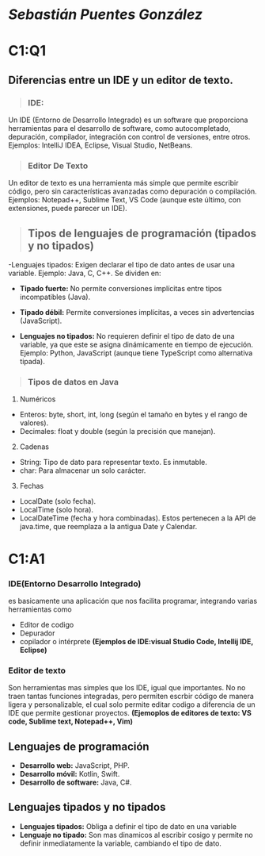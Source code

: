# *Sebastián Puentes González*

# C1:Q1

## Diferencias entre un IDE y un editor de texto.

>### IDE:
Un IDE (Entorno de Desarrollo Integrado) es un software que proporciona herramientas para el desarrollo de software, como autocompletado, depuración, compilador, integración con control de versiones, entre otros. Ejemplos: IntelliJ IDEA, Eclipse, Visual Studio, NetBeans.

>### Editor De Texto
Un editor de texto es una herramienta más simple que permite escribir código, pero sin características avanzadas como depuración o compilación. Ejemplos: Notepad++, Sublime Text, VS Code (aunque este último, con extensiones, puede parecer un IDE).

>## Tipos de lenguajes de programación (tipados y no tipados)
-Lenguajes tipados: Exigen declarar el tipo de dato antes de usar una variable. Ejemplo: Java, C, C++. Se dividen en:
- **Tipado fuerte:** No permite conversiones implícitas entre tipos incompatibles (Java).
- **Tipado débil:** Permite conversiones implícitas, a veces sin advertencias (JavaScript).

- **Lenguajes no tipados:** No requieren definir el tipo de dato de una variable, ya que este se asigna dinámicamente en tiempo de ejecución. Ejemplo: Python, JavaScript (aunque tiene TypeScript como alternativa tipada).

>### Tipos de datos en Java
1. Numéricos
- Enteros: byte, short, int, long (según el tamaño en bytes y el rango de valores).
- Decimales: float y double (según la precisión que manejan).
2. Cadenas
- String: Tipo de dato para representar texto. Es inmutable.
- char: Para almacenar un solo carácter.
3. Fechas
- LocalDate (solo fecha).
- LocalTime (solo hora).
- LocalDateTime (fecha y hora combinadas).
Estos pertenecen a la API de java.time, que reemplaza a la antigua Date y Calendar.

# C1:A1

### IDE(Entorno Desarrollo Integrado)
es basicamente una aplicación que nos facilita programar, integrando varias herramientas como 
- Editor de codigo
- Depurador
- copilador o intérprete
**(Ejemplos de IDE:visual Studio Code, Intellij IDE, Eclipse)**

### Editor de texto
Son herramientas mas simples que los IDE, igual que importantes. No no traen tantas funciones integradas, pero permiten escrbir código de manera ligera y personalizable, el cual solo permite editar codigo a diferencia de un IDE que permite gestionar proyectos.
**(Ejemoplos de editores de texto: VS code, Sublime text, Notepad++, Vim)**

## Lenguajes de programación
- **Desarrollo web:** JavaScript, PHP.
- **Desarrollo móvil:** Kotlin, Swift.
- **Desarrollo de software:** Java, C#.

## Lenguajes tipados y no tipados
- **Lenguajes tipados:** Obliga a definir el tipo de dato en una variable
- **Lenguaje no tipado:** Son mas dinamicos al escribir cosigo y permite no definir inmediatamente la variable, cambiando el tipo de dato.